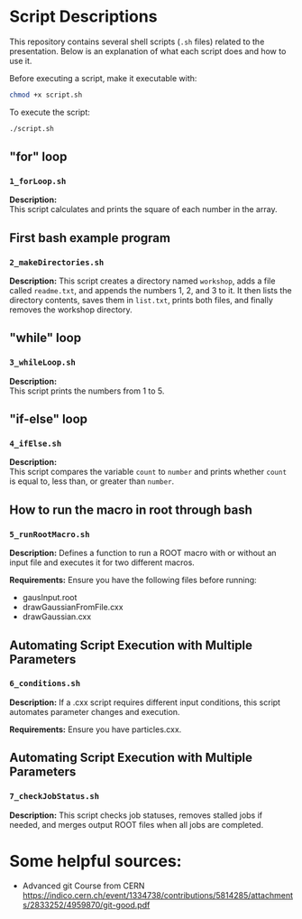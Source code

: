 # Script Descriptions

This repository contains several shell scripts (`.sh` files) related to the presentation. Below is an explanation of what each script does and how to use it.  

Before executing a script, make it executable with:  
```bash
chmod +x script.sh
```

To execute the script:
```bash
./script.sh
```

## "for" loop
### `1_forLoop.sh`
**Description:**  
This script calculates and prints the square of each number in the array.

## First bash example program
### `2_makeDirectories.sh`
**Description:**
This script creates a directory named `workshop`, adds a file called `readme.txt`, and appends the numbers 1, 2, and 3 to it. It then lists the directory contents, saves them in `list.txt`, prints both files, and finally removes the workshop directory.

## "while" loop
### `3_whileLoop.sh`
**Description:**  
This script prints the numbers from 1 to 5.

## "if-else" loop
### `4_ifElse.sh`
**Description:**  
This script compares the variable `count` to `number` and prints whether `count` is equal to, less than, or greater than `number`.

## How to run the macro in root through bash
### `5_runRootMacro.sh`
**Description:** 
Defines a function to run a ROOT macro with or without an input file and executes it for two different macros.

**Requirements:**
Ensure you have the following files before running:

* gausInput.root
* drawGaussianFromFile.cxx
* drawGaussian.cxx

## Automating Script Execution with Multiple Parameters
### `6_conditions.sh`
**Description:** 
If a .cxx script requires different input conditions, this script automates parameter changes and execution.

**Requirements:**
Ensure you have particles.cxx.


## Automating Script Execution with Multiple Parameters
### `7_checkJobStatus.sh`
**Description:** 
This script checks job statuses, removes stalled jobs if needed, and merges output ROOT files when all jobs are completed. 







# Some helpful sources:

- Advanced git Course from CERN
  https://indico.cern.ch/event/1334738/contributions/5814285/attachments/2833252/4959870/git-good.pdf
